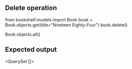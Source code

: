 ## Delete operation 
from bookshelf.models import Book
book = Book.objects.get(title="Nineteen Eighty-Four")
book.delete()

Book.objects.all()

## Expected output 
 
<QuerySet []>
